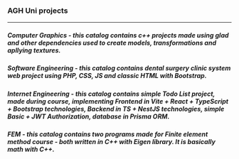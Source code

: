 ### AGH Uni projects
---

##### Computer Graphics - this catalog contains c++ projects made using glad and other dependencies used to create models, transformations and apllying textures.

##### Software Engineering - this catalog contains dental surgery clinic system web project using PHP, CSS, JS and classic HTML with Bootstrap.

##### Internet Engineering - this catalog contains simple Todo List project, made during course, implementing Frontend in Vite + React + TypeScript + Bootstrap technologies, Backend in TS + NestJS technologies, simple Basic + JWT Authorization, database in Prisma ORM. 

##### FEM - this catalog contains two programs made for Finite element method course - both written in C++ with Eigen library. It is basically math with C++.
